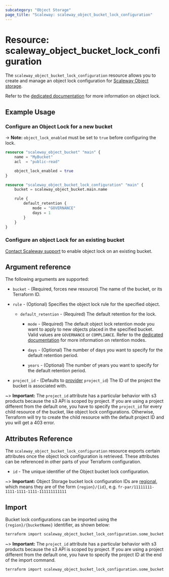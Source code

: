 ```yaml
---
subcategory: "Object Storage"
page_title: "Scaleway: scaleway_object_bucket_lock_configuration"
---
```


# Resource: scaleway_object_bucket_lock_configuration

The `scaleway_object_bucket_lock_configuration` resource allows you to create and manage an object lock configuration for [Scaleway Object storage](https://www.scaleway.com/en/docs/storage/object/).

Refer to the [dedicated documentation](https://www.scaleway.com/en/docs/storage/object/api-cli/object-lock/) for more information on object lock.

## Example Usage

### Configure an Object Lock for a new bucket

-> **Note:** `object_lock_enabled` must be set to `true` before configuring the lock.

```terraform
resource "scaleway_object_bucket" "main" {
    name = "MyBucket"
    acl  = "public-read"

    object_lock_enabled = true
}

resource "scaleway_object_bucket_lock_configuration" "main" {
    bucket = scaleway_object_bucket.main.name

    rule {
        default_retention {
            mode = "GOVERNANCE"
            days = 1
        }
    }
}
```

### Configure an object Lock for an existing bucket

[Contact Scaleway support](https://console.scaleway.com/support/tickets/create) to enable object lock on an existing bucket.

## Argument reference

The following arguments are supported:

- `bucket` - (Required, forces new resource) The name of the bucket, or its Terraform ID.

- `rule` - (Optional) Specifies the object lock rule for the specified object.

    - `default_retention` - (Required) The default retention for the lock.

        - `mode` - (Required) The default object lock retention mode you want to apply to new objects placed in the specified bucket. Valid values are `GOVERNANCE` or `COMPLIANCE`. Refer to the [dedicated documentation](https://www.scaleway.com/en/docs/storage/object/api-cli/object-lock/#retention-modes) for more information on retention modes.

        - `days` - (Optional) The number of days you want to specify for the default retention period.

        - `years` - (Optional) The number of years you want to specify for the default retention period.

- `project_id` - (Defaults to [provider](../index.md#arguments-reference) `project_id`) The ID of the project the bucket is associated with.

~> **Important:** The `project_id` attribute has a particular behavior with s3 products because the s3 API is scoped by project.
If you are using a project different from the default one, you have to specify the `project_id` for every child resource of the bucket,
like object lock configurations. Otherwise, Terraform will try to create the child resource with the default project ID and you will get a 403 error.

## Attributes Reference

The `scaleway_object_bucket_lock_configuration` resource exports certain attributes once the object lock configuration is retrieved. These attributes can be referenced in other parts of your Terraform configuration.

- `id` - The unique identifier of the Object bucket lock configuration.

~> **Important:** Object Storage bucket lock configuration IDs are [regional](../guides/regions_and_zones.md#resource-ids), which means they are of the form `{region}/{id}`, e.g. `fr-par/11111111-1111-1111-1111-111111111111`

## Import

Bucket lock configurations can be imported using the `{region}/{bucketName}` identifier, as shown below:

```bash
terraform import scaleway_object_bucket_lock_configuration.some_bucket fr-par/some-bucket
```

~> **Important:** The `project_id` attribute has a particular behavior with s3 products because the s3 API is scoped by project.
If you are using a project different from the default one, you have to specify the project ID at the end of the import command.

```bash
terraform import scaleway_object_bucket_lock_configuration.some_bucket fr-par/some-bucket@xxxxxxx-xxxx-xxxx-xxxx-xxxxxxxxx
```
